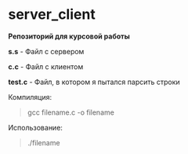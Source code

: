 # server_client
**Репозиторий для курсовой работы**

**s.s** - Файл с сервером

**c.c** - Файл с клиентом

**test.c** - Файл, в котором я пытался парсить строки

Компиляция: 
>gcc filename.c -o filename

Использование:
>./filename